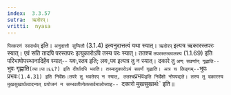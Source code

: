 ```yaml
---
index:  3.3.57
sutra:  ऋदोरप्।
vritti:  nyasa
---
```


`पित्करणं स्वरार्थम्` इति। `अनुदात्तौ सुप्पितौ` (3.1.4) इत्यनुदात्तत्वं यथा स्यात्। `ऋदोरप्` इत्यत्र ऋकारस्तपरः स्यात्। एवं सति तादपि परस्तपरः इत्युकारोऽपि तस्य परः स्यात्। ततश्च `तपरस्तत्कालस्य` (1.1.69) इति परिभाषोपस्थानादिहैव स्यात्-- यवः,स्तव इति; लवः,पव इत्यत्र तु न स्यात्। दकारे तु `अण् सवर्णान् गृह्णाति-- `भुवः गृह्णाति` (व्या।पा।६६?) इति दीर्घादपि भवति। तस्मादुकारोऽयं सवर्णं गृह्णाति। अत्र च लिङ्गम्-- `भुवः प्रभवः` (1.4.31) इति निर्देशः।तपरे तु भवतेरप् न स्यात्, ततश्च `प्रभवः`इति निर्देशो नोपपद्यते। तस्य तु दकारस्य मुखसुखार्थत्वादन्यत् प्रयोजनं न सम्भवतीत्येतत्सर्वमालोच्याह-- `दकारो मुखसुखार्थः` इति॥
